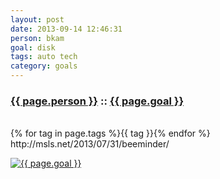 ```yaml
---
layout: post
date: 2013-09-14 12:46:31
person: bkam
goal: disk
tags: auto tech
category: goals
---
```


<h3 class="graph-align goal-title">
    <a href="https://www.beeminder.com/bkam/goals/">{{ page.person }}</a>
    ::
    <a href="https://www.beeminder.com/bkam/goals/goals/disk">{{ page.goal }}</a>
</h3>

<br />
<span class="muted graph-align goal-text goal-tags">
        {% for tag in page.tags %}<span>{{ tag }}</span>{% endfor %}
</span>

<br />
<div class="graph-align goal-text goal-description">
      http://msls.net/2013/07/31/beeminder/
</div>

[![{{ page.goal }}](https://www.beeminder.com/bkam/goals/goals/disk/graph)](https://www.beeminder.com/bkam/goals/goals/disk)
